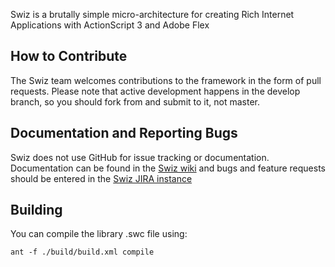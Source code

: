 Swiz is a brutally simple micro-architecture for creating Rich Internet Applications with ActionScript 3 and Adobe Flex

## How to Contribute

The Swiz team welcomes contributions to the framework in the form of pull requests. Please note that active development happens in the develop branch, so you should fork from and submit to it, not master.

## Documentation and Reporting Bugs

Swiz does not use GitHub for issue tracking or documentation. Documentation can be found in the [Swiz wiki](https://swizframework.jira.com/wiki/display/SWIZ/Home) and bugs and feature requests should be entered in the [Swiz JIRA instance](https://swizframework.jira.com/secure/Dashboard.jspa)

## Building

You can compile the library .swc file using:

	ant -f ./build/build.xml compile
